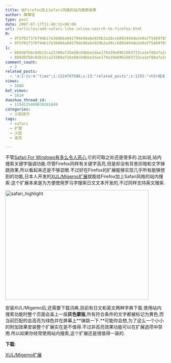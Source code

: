 ```yaml
---
title: 给Firefox加上Safari风格的站内搜索效果
author: 摩摩诘
type: post
date: 2007-07-17T11:40:31+00:00
url: /articles/add-safari-like-inline-search-to-firefox.html
0:
  - 9f5f01f376f94b17e36066a94279de98abe929b2a20cc6093494de2e9a7f5469f85d60b8868a90810183b07bdcec5a2f
  - 9f5f01f376f94b17e36066a94279de98abe929b2a20cc6093494de2e9a7f5469f85d60b8868a90810183b07bdcec5a2f
1:
  - 880d8fb8c0db15ca23380af2be60cb9bbe2dae179a39e8961603733ca1ef88afa2ed10cbac9a1101adca1e8ed9bd47e6
  - 880d8fb8c0db15ca23380af2be60cb9bbe2dae179a39e8961603733ca1ef88afa2ed10cbac9a1101adca1e8ed9bd47e6
comment_count:
  - 3
related_posts:
  - 'a:2:{s:4:"time";i:1224787586;s:13:"related_posts";s:1255:"<h3>相关日志</h3><ul class="related_post"><li><a href="http://www.digglife.cn/articles/firefox-addons-weekly-issue3.html" title="一周Firefox扩展推荐-第三辑">一周Firefox扩展推荐-第三辑</a></li><li><a href="http://www.digglife.cn/articles/firefox-addons-weekly-issue2.html" title="一周Firefox扩展推荐-第二辑">一周Firefox扩展推荐-第二辑</a></li><li><a href="http://www.digglife.cn/articles/firefox-addons-weekly-issue1.html" title="一周Firefox扩展推荐-第一辑">一周Firefox扩展推荐-第一辑</a></li><li><a href="http://www.digglife.cn/articles/social-web-firefox-yoono.html" title="社会化浏览器扩展Yoono">社会化浏览器扩展Yoono</a></li><li><a href="http://www.digglife.cn/articles/add-google-toolbar-functions-firefox3.html" title="给Firefox 3添加Google Toolbar的功能">给Firefox 3添加Google Toolbar的功能</a></li><li><a href="http://www.digglife.cn/articles/firefox-addons-new-site.html" title="Firefox 3附加软件页面预览">Firefox 3附加软件页面预览</a></li><li><a href="http://www.digglife.cn/articles/creat-a-ultimate-web-development-tool-with-firefox.html" title="让Firefox变成终极网页设计工具">让Firefox变成终极网页设计工具</a></li></ul>";}'
views:
  - 1688
bot_views:
  - 1614
duoshuo_thread_id:
  - 1154125469839261849
categories:
  - 火狐技巧
tags:
  - safari
  - 扩展
  - 火狐
  - 高亮

---
```

不管<a target="_blank" href="https://www.digglife.net/articles/safari-30-alpha-for-windows-released.html">Safari For Windows有多么令人恶心</a>,它的可取之处还是很多的.比如说,站内搜索关键字强调功能.尽管Firefox同样有关键字高亮,但是却没有背景灰暗和文字弹跳效果,所以看起来还是不够显眼.不过好在Firefox的扩展能够实现几乎所有能够想到的功能,日本人开发的<a target="_blank" href="https://addons.mozilla.org/en-US/firefox/addon/5239">XUL/Migemo扩展</a>就能给Firefox加上Safari风格的站内搜索.这个扩展本来是为方便使用罗马字搜索日文文本开发的,不过同样支持英文搜索.

<a atomicselection="true" href="http://wpcache.yo2.cn/wp-content/uploads/3/379/2007/07/safari-highlight.png"><img border="0" width="450" src="https://www.digglife.net/qiniu/1255/image/03cb294bc693bd5c3c580c98512917f2.png" alt="safari_highlight" height="345" style="border: 0px" /></a>

安装XUL/Migemo后,还需要下载词典,目前有日文和英文两种字典下载.使用站内搜索功能时整个页面会盖上一层**灰色蒙版**,所有符合条件的文字都被标记为黄色,而当前匹配的会高亮为绿色并在屏幕上**弹跳一下.**可能你会想,为了这么一个小小的附加效果安装整个扩展实在是不值得.不过非高亮效果功能可以在扩展选项中禁用.所以如果你经常使用站内搜索,这个扩展还是很值得一装的.

**下载:**

<a target="_blank" href="https://addons.mozilla.org/en-US/firefox/downloads/file/17584/xul_migemo-0.7.4-fx+tb.xpi">XUL/Migemo扩展</a>
